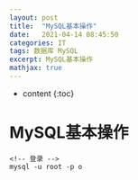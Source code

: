 ```yaml
---
layout: post
title:  "MySQL基本操作"
date:   2021-04-14 08:45:50
categories: IT
tags: 数据库 MySQL
excerpt: MySQL基本操作
mathjax: true
---
```


* content
{:toc}


# MySQL基本操作
```
<!-- 登录 -->
mysql -u root -p o
```